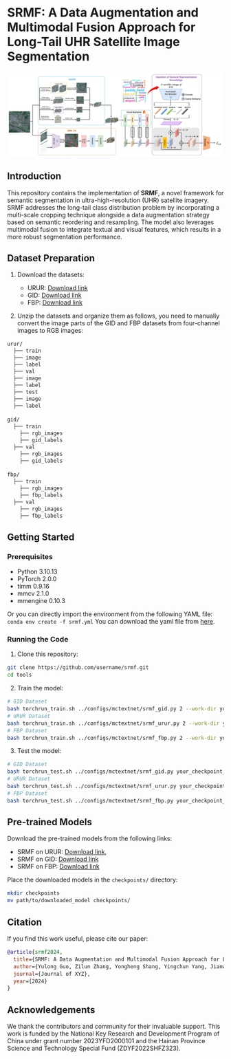# SRMF: A Data Augmentation and Multimodal Fusion Approach for Long-Tail UHR Satellite Image Segmentation

![Architecture Overview](images/main.jpg)

## Introduction

This repository contains the implementation of **SRMF**, a novel framework for semantic segmentation in ultra-high-resolution (UHR) satellite imagery. SRMF addresses the long-tail class distribution problem by incorporating a multi-scale cropping technique alongside a data augmentation strategy based on semantic reordering and resampling. The model also leverages multimodal fusion to integrate textual and visual features, which results in a more robust segmentation performance.

## Dataset Preparation

1. Download the datasets:
   - URUR: [Download link](https://github.com/jankyee/URUR.git)
   - GID: [Download link](https://x-ytong.github.io/project/GID.html)
   - FBP: [Download link](https://x-ytong.github.io/project/Five-Billion-Pixels.html)

2. Unzip the datasets and organize them as follows,  you need to manually convert the image parts of the GID and FBP datasets from four-channel images to RGB images:
```
urur/
  ├── train
  ├── image
  ├── label
  ├── val
  ├── image
  ├── label
  ├── test
  ├── image
  ├── label

gid/
  ├── train
    ├── rgb_images
    ├── gid_labels
  ├── val
    ├── rgb_images
    ├── gid_labels

fbp/
  ├── train
    ├── rgb_images
    ├── fbp_labels
  ├── val
    ├── rgb_images
    ├── fbp_labels
```

## Getting Started

### Prerequisites

- Python 3.10.13
- PyTorch 2.0.0
- timm 0.9.16
- mmcv 2.1.0
- mmengine 0.10.3

Or you can directly import the environment from the following YAML file:
``` conda env create -f srmf.yml ```
You can download the yaml file from [here](https://pan.baidu.com/s/1uSBoiAO0S5juBDLwBF5rwA?pwd=ukab).

### Running the Code

1. Clone this repository:
  ```bash
  git clone https://github.com/username/srmf.git
  cd tools
  ```

2. Train the model:
  ``` bash
  # GID Dataset
  bash torchrun_train.sh ../configs/mctextnet/srmf_gid.py 2 --work-dir your_save_path/
  # URUR Dataset
  bash torchrun_train.sh ../configs/mctextnet/srmf_urur.py 2 --work-dir your_save_path/
  # FBP Dataset
  bash torchrun_train.sh ../configs/mctextnet/srmf_fbp.py 2 --work-dir your_save_path/ --amp
  ```

3. Test the model:
  ```bash
  # GID Dataset
  bash torchrun_test.sh ../configs/mctextnet/srmf_gid.py your_checkpoint_path/ 1 --work-dir your_save_path/
  # URUR Dataset
  bash torchrun_test.sh ../configs/mctextnet/srmf_urur.py your_checkpoint_path/ 1 --work-dir your_save_path/
  # FBP Dataset
  bash torchrun_test.sh ../configs/mctextnet/srmf_fbp.py your_checkpoint_path/ 1 --work-dir your_save_path/
  ```

## Pre-trained Models

Download the pre-trained models from the following links:
- SRMF on URUR: [Download link](https://pan.baidu.com/s/15tmFcHH_4c-m5WnTIzgW6A?pwd=wuha), 
- SRMF on GID: [Download link](https://pan.baidu.com/s/1OyqkHJDtUFFW8JFBilOdNw?pwd=wbds)
- SRMF on FBP: [Download link](https://pan.baidu.com/s/1XgaNGx7d8NMsB_ceTGlyNQ?pwd=7xge)

Place the downloaded models in the `checkpoints/` directory:
```bash
mkdir checkpoints
mv path/to/downloaded_model checkpoints/
```

## Citation

If you find this work useful, please cite our paper:
```bibtex
@article{srmf2024,
  title={SRMF: A Data Augmentation and Multimodal Fusion Approach for Long-Tail UHR Satellite Image Segmentation},
  author={Yulong Guo, Zilun Zhang, Yongheng Shang, Yingchun Yang, Jianwei Yin, Tiancheng Zhao, Shuiguang Deng},
  journal={Journal of XYZ},
  year={2024}
}
```

## Acknowledgements

We thank the contributors and community for their invaluable support. This work is funded by the National Key Research and Development Program of China under grant number 2023YFD2000101 and the Hainan Province Science and Technology Special Fund (ZDYF2022SHFZ323).

